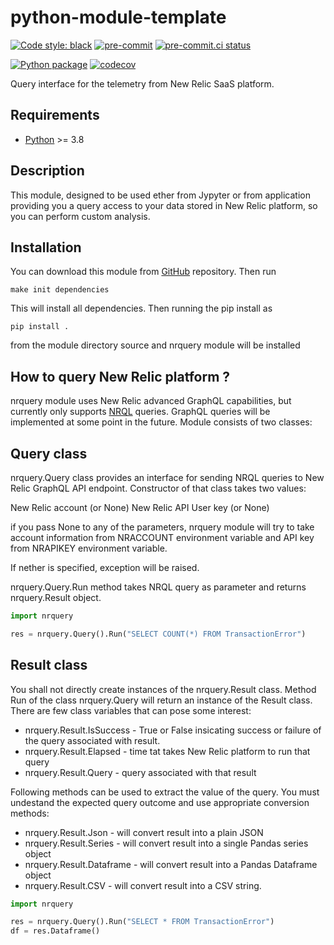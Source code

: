 # python-module-template

[![Code style: black](https://img.shields.io/badge/code%20style-black-000000.svg)](https://github.com/psf/black)
[![pre-commit](https://img.shields.io/badge/pre--commit-enabled-brightgreen?logo=pre-commit&logoColor=white)](https://github.com/pre-commit/pre-commit)
[![pre-commit.ci status](https://results.pre-commit.ci/badge/github/vulogov/nrquery/main.svg)](https://results.pre-commit.ci/latest/github/vulogov/nrquery/main)

[![Python package](https://github.com/vulogov/nrquery/actions/workflows/python-tests.yml/badge.svg?branch=main)](https://github.com/vulogov/nrquery/actions/workflows/python-tests.yml)
[![codecov](https://codecov.io/gh/vulogov/nrquery/branch/main/graph/badge.svg?token=YCYBT8TA13)](https://codecov.io/gh/vulogov/nrquery)

Query interface for the telemetry from New Relic SaaS platform.

## Requirements

- [Python](https://python.org) >= 3.8

## Description

This module, designed to be used ether from Jypyter or from application providing you a query  access to your data stored in New Relic platform, so you can perform custom analysis.

## Installation

You can download this module from [GitHub](https://github.com/vulogov/nrquery) repository. Then run

```
make init dependencies
```
This  will install all dependencies. Then running the pip install as

```
pip install .
```
from the module directory source and nrquery module will be installed

## How to query New Relic platform ?

nrquery module uses New Relic advanced GraphQL capabilities, but currently only supports [NRQL](https://docs.newrelic.com/docs/query-your-data/nrql-new-relic-query-language/get-started/introduction-nrql-new-relics-query-language/) queries. GraphQL queries will be implemented at some point in the future. Module consists of two classes:

## Query class

nrquery.Query class provides an interface for sending NRQL queries to New Relic GraphQL API endpoint. Constructor of that class takes two values:

New Relic account (or None)
New Relic API User key (or None)

if you pass None to any of the parameters, nrquery module will try to take account information from NRACCOUNT environment variable and API key from NRAPIKEY environment variable.

If nether is specified, exception will be raised.

nrquery.Query.Run method takes NRQL query as parameter and returns nrquery.Result object.

```python
import nrquery

res = nrquery.Query().Run("SELECT COUNT(*) FROM TransactionError")
```

## Result class

You shall not directly create instances of the nrquery.Result class. Method Run of the class nrquery.Query will return an instance of the Result class. There are few class variables that can pose some interest:

* nrquery.Result.IsSuccess - True or False insicating success or failure of the query associated with result.
* nrquery.Result.Elapsed - time tat takes New Relic platform to run that query
* nrquery.Result.Query - query associated with that result

Following methods can be used to extract the value of the query. You must undestand the expected query outcome and use appropriate conversion methods:

* nrquery.Result.Json - will convert result into a plain JSON
* nrquery.Result.Series - will convert result into a single Pandas series object
* nrquery.Result.Dataframe - will convert result into a Pandas Dataframe object
* nrquery.Result.CSV - will convert result into a CSV string.

```python
import nrquery

res = nrquery.Query().Run("SELECT * FROM TransactionError")
df = res.Dataframe()
```
